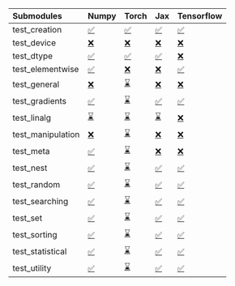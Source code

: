 | Submodules        | Numpy                                                                                                                           | Torch                                                                                                                           | Jax                                                                                                                             | Tensorflow                                                                                                                      |
|:------------------|:--------------------------------------------------------------------------------------------------------------------------------|:--------------------------------------------------------------------------------------------------------------------------------|:--------------------------------------------------------------------------------------------------------------------------------|:--------------------------------------------------------------------------------------------------------------------------------|
| test_creation     | <a href="https://github.com/unifyai/ivy/runs/7921199165?check_suite_focus=true" rel="noopener noreferrer" target="_blank">✅</a> | <a href="https://github.com/unifyai/ivy/runs/7921201634?check_suite_focus=true" rel="noopener noreferrer" target="_blank">✅</a> | <a href="https://github.com/unifyai/ivy/runs/7921203680?check_suite_focus=true" rel="noopener noreferrer" target="_blank">✅</a> | <a href="https://github.com/unifyai/ivy/runs/7921205557?check_suite_focus=true" rel="noopener noreferrer" target="_blank">✅</a> |
| test_device       | <a href="https://github.com/unifyai/ivy/runs/7921199345?check_suite_focus=true" rel="noopener noreferrer" target="_blank">❌</a> | <a href="https://github.com/unifyai/ivy/runs/7921201757?check_suite_focus=true" rel="noopener noreferrer" target="_blank">❌</a> | <a href="https://github.com/unifyai/ivy/runs/7921203820?check_suite_focus=true" rel="noopener noreferrer" target="_blank">❌</a> | <a href="https://github.com/unifyai/ivy/runs/7921205663?check_suite_focus=true" rel="noopener noreferrer" target="_blank">❌</a> |
| test_dtype        | <a href="https://github.com/unifyai/ivy/runs/7921199579?check_suite_focus=true" rel="noopener noreferrer" target="_blank">✅</a> | <a href="https://github.com/unifyai/ivy/runs/7921201886?check_suite_focus=true" rel="noopener noreferrer" target="_blank">✅</a> | <a href="https://github.com/unifyai/ivy/runs/7921203944?check_suite_focus=true" rel="noopener noreferrer" target="_blank">✅</a> | <a href="https://github.com/unifyai/ivy/runs/7921205776?check_suite_focus=true" rel="noopener noreferrer" target="_blank">❌</a> |
| test_elementwise  | <a href="https://github.com/unifyai/ivy/runs/7921199794?check_suite_focus=true" rel="noopener noreferrer" target="_blank">✅</a> | <a href="https://github.com/unifyai/ivy/runs/7921202011?check_suite_focus=true" rel="noopener noreferrer" target="_blank">❌</a> | <a href="https://github.com/unifyai/ivy/runs/7921204149?check_suite_focus=true" rel="noopener noreferrer" target="_blank">❌</a> | <a href="https://github.com/unifyai/ivy/runs/7921205885?check_suite_focus=true" rel="noopener noreferrer" target="_blank">✅</a> |
| test_general      | <a href="https://github.com/unifyai/ivy/runs/7921199961?check_suite_focus=true" rel="noopener noreferrer" target="_blank">❌</a> | <a href="https://github.com/unifyai/ivy/runs/7921202145?check_suite_focus=true" rel="noopener noreferrer" target="_blank">⌛</a> | <a href="https://github.com/unifyai/ivy/runs/7921204266?check_suite_focus=true" rel="noopener noreferrer" target="_blank">❌</a> | <a href="https://github.com/unifyai/ivy/runs/7921205997?check_suite_focus=true" rel="noopener noreferrer" target="_blank">❌</a> |
| test_gradients    | <a href="https://github.com/unifyai/ivy/runs/7921200124?check_suite_focus=true" rel="noopener noreferrer" target="_blank">✅</a> | <a href="https://github.com/unifyai/ivy/runs/7921202269?check_suite_focus=true" rel="noopener noreferrer" target="_blank">⌛</a> | <a href="https://github.com/unifyai/ivy/runs/7921204394?check_suite_focus=true" rel="noopener noreferrer" target="_blank">✅</a> | <a href="https://github.com/unifyai/ivy/runs/7921206090?check_suite_focus=true" rel="noopener noreferrer" target="_blank">✅</a> |
| test_linalg       | <a href="https://github.com/unifyai/ivy/runs/7921200272?check_suite_focus=true" rel="noopener noreferrer" target="_blank">⌛</a> | <a href="https://github.com/unifyai/ivy/runs/7921202408?check_suite_focus=true" rel="noopener noreferrer" target="_blank">⌛</a> | <a href="https://github.com/unifyai/ivy/runs/7921204498?check_suite_focus=true" rel="noopener noreferrer" target="_blank">⌛</a> | <a href="https://github.com/unifyai/ivy/runs/7921206185?check_suite_focus=true" rel="noopener noreferrer" target="_blank">❌</a> |
| test_manipulation | <a href="https://github.com/unifyai/ivy/runs/7921200397?check_suite_focus=true" rel="noopener noreferrer" target="_blank">❌</a> | <a href="https://github.com/unifyai/ivy/runs/7921202536?check_suite_focus=true" rel="noopener noreferrer" target="_blank">⌛</a> | <a href="https://github.com/unifyai/ivy/runs/7921204617?check_suite_focus=true" rel="noopener noreferrer" target="_blank">❌</a> | <a href="https://github.com/unifyai/ivy/runs/7921206309?check_suite_focus=true" rel="noopener noreferrer" target="_blank">❌</a> |
| test_meta         | <a href="https://github.com/unifyai/ivy/runs/7921200523?check_suite_focus=true" rel="noopener noreferrer" target="_blank">✅</a> | <a href="https://github.com/unifyai/ivy/runs/7921202645?check_suite_focus=true" rel="noopener noreferrer" target="_blank">⌛</a> | <a href="https://github.com/unifyai/ivy/runs/7921204731?check_suite_focus=true" rel="noopener noreferrer" target="_blank">❌</a> | <a href="https://github.com/unifyai/ivy/runs/7921206411?check_suite_focus=true" rel="noopener noreferrer" target="_blank">❌</a> |
| test_nest         | <a href="https://github.com/unifyai/ivy/runs/7921200652?check_suite_focus=true" rel="noopener noreferrer" target="_blank">✅</a> | <a href="https://github.com/unifyai/ivy/runs/7921202754?check_suite_focus=true" rel="noopener noreferrer" target="_blank">⌛</a> | <a href="https://github.com/unifyai/ivy/runs/7921204829?check_suite_focus=true" rel="noopener noreferrer" target="_blank">✅</a> | <a href="https://github.com/unifyai/ivy/runs/7921206546?check_suite_focus=true" rel="noopener noreferrer" target="_blank">✅</a> |
| test_random       | <a href="https://github.com/unifyai/ivy/runs/7921200789?check_suite_focus=true" rel="noopener noreferrer" target="_blank">✅</a> | <a href="https://github.com/unifyai/ivy/runs/7921202877?check_suite_focus=true" rel="noopener noreferrer" target="_blank">⌛</a> | <a href="https://github.com/unifyai/ivy/runs/7921204944?check_suite_focus=true" rel="noopener noreferrer" target="_blank">✅</a> | <a href="https://github.com/unifyai/ivy/runs/7921206665?check_suite_focus=true" rel="noopener noreferrer" target="_blank">✅</a> |
| test_searching    | <a href="https://github.com/unifyai/ivy/runs/7921200994?check_suite_focus=true" rel="noopener noreferrer" target="_blank">✅</a> | <a href="https://github.com/unifyai/ivy/runs/7921203035?check_suite_focus=true" rel="noopener noreferrer" target="_blank">⌛</a> | <a href="https://github.com/unifyai/ivy/runs/7921205085?check_suite_focus=true" rel="noopener noreferrer" target="_blank">✅</a> | <a href="https://github.com/unifyai/ivy/runs/7921206757?check_suite_focus=true" rel="noopener noreferrer" target="_blank">✅</a> |
| test_set          | <a href="https://github.com/unifyai/ivy/runs/7921201127?check_suite_focus=true" rel="noopener noreferrer" target="_blank">✅</a> | <a href="https://github.com/unifyai/ivy/runs/7921203144?check_suite_focus=true" rel="noopener noreferrer" target="_blank">⌛</a> | <a href="https://github.com/unifyai/ivy/runs/7921205178?check_suite_focus=true" rel="noopener noreferrer" target="_blank">✅</a> | <a href="https://github.com/unifyai/ivy/runs/7921206883?check_suite_focus=true" rel="noopener noreferrer" target="_blank">✅</a> |
| test_sorting      | <a href="https://github.com/unifyai/ivy/runs/7921201250?check_suite_focus=true" rel="noopener noreferrer" target="_blank">✅</a> | <a href="https://github.com/unifyai/ivy/runs/7921203264?check_suite_focus=true" rel="noopener noreferrer" target="_blank">⌛</a> | <a href="https://github.com/unifyai/ivy/runs/7921205274?check_suite_focus=true" rel="noopener noreferrer" target="_blank">✅</a> | <a href="https://github.com/unifyai/ivy/runs/7921206993?check_suite_focus=true" rel="noopener noreferrer" target="_blank">✅</a> |
| test_statistical  | <a href="https://github.com/unifyai/ivy/runs/7921201370?check_suite_focus=true" rel="noopener noreferrer" target="_blank">✅</a> | <a href="https://github.com/unifyai/ivy/runs/7921203398?check_suite_focus=true" rel="noopener noreferrer" target="_blank">⌛</a> | <a href="https://github.com/unifyai/ivy/runs/7921205355?check_suite_focus=true" rel="noopener noreferrer" target="_blank">✅</a> | <a href="https://github.com/unifyai/ivy/runs/7921207090?check_suite_focus=true" rel="noopener noreferrer" target="_blank">✅</a> |
| test_utility      | <a href="https://github.com/unifyai/ivy/runs/7921201525?check_suite_focus=true" rel="noopener noreferrer" target="_blank">✅</a> | <a href="https://github.com/unifyai/ivy/runs/7921203542?check_suite_focus=true" rel="noopener noreferrer" target="_blank">⌛</a> | <a href="https://github.com/unifyai/ivy/runs/7921205457?check_suite_focus=true" rel="noopener noreferrer" target="_blank">✅</a> | <a href="https://github.com/unifyai/ivy/runs/7921207216?check_suite_focus=true" rel="noopener noreferrer" target="_blank">✅</a> |